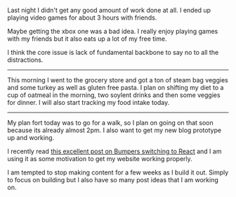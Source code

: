 Last night I didn't get any good amount of work done at all. I ended up playing video games for about 3 hours with friends.

Maybe getting the xbox one was a bad idea. I really enjoy playing games with my friends but it also eats up a lot of my free time.

I think the core issue is lack of fundamental backbone to say no to all the distractions.

----

This morning I went to the grocery store and got a ton of steam bag veggies and some turkey as well as gluten free pasta. I plan on
shifting my diet to a cup of oatmeal in the morning, two soylent drinks and then some veggies for dinner. I will also start tracking my food intake today.

---

My plan fort today was to go for a walk, so I plan on going on that soon because its already almost 2pm. I also want to get my new blog prototype up and working.

I recently read [this excellent post on Bumpers switching to React](https://medium.com/bumpers/isnt-our-code-just-the-best-f028a78f33a9#.57vvmyv13) and I am using it
as some motivation to get my website working properly.

I am tempted to stop making content for a few weeks as I build it out. Simply to focus on building but I also have so many post ideas that I am
working on.

